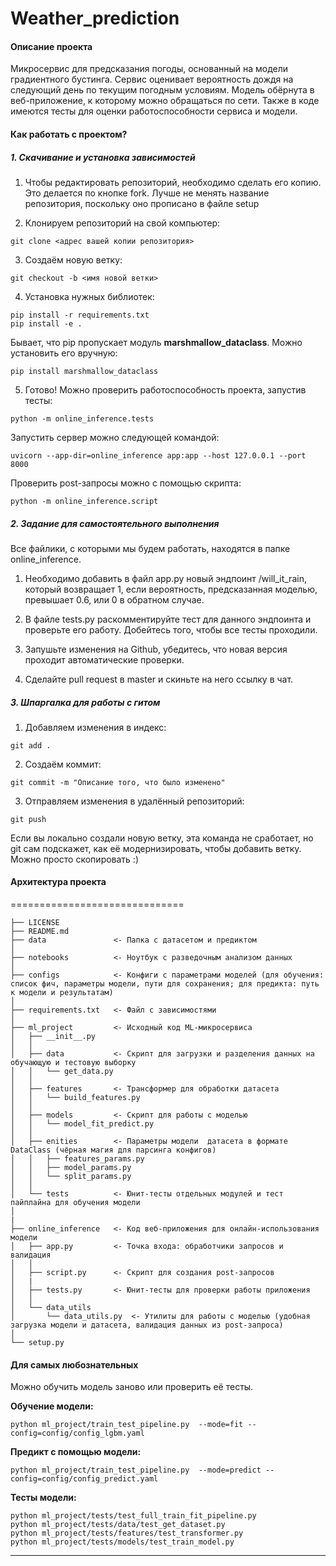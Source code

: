 # Weather_prediction

#### Описание проекта
Микросервис для предсказания погоды, основанный на модели градиентного бустинга. Сервис оценивает вероятность дождя на следующий день по текущим погодным условиям.
Модель обёрнута в веб-приложение, к которому можно обращаться по сети.
Также в коде имеются тесты для оценки работоспособности сервиса и модели.


#### Как работать с проектом?

##### 1. Скачивание и установка зависимостей
1. Чтобы редактировать репозиторий, необходимо сделать его копию. Это делается по кнопке fork.
   Лучше не менять название репозитория, поскольку оно прописано в файле setup

2. Клонируем репозиторий на свой компьютер:
~~~
git clone <адрес вашей копии репозитория>
~~~

3. Создаём новую ветку:
~~~
git checkout -b <имя новой ветки>
~~~

4. Установка нужных библиотек:
~~~
pip install -r requirements.txt
pip install -e .
~~~
Бывает, что pip пропускает модуль **marshmallow_dataclass**. Можно установить его вручную:
~~~
pip install marshmallow_dataclass
~~~

5. Готово! Можно проверить работоспособность проекта, запустив тесты:
~~~
python -m online_inference.tests
~~~

Запустить сервер можно следующей командой:
~~~
uvicorn --app-dir=online_inference app:app --host 127.0.0.1 --port 8000
~~~

Проверить post-запросы можно с помощью скрипта:
~~~
python -m online_inference.script
~~~


##### 2. Задание для самостоятельного выполнения
Все файлики, с которыми мы будем работать, находятся в папке online_inference.

1. Необходимо добавить в файл app.py новый эндпоинт /will_it_rain, который возвращает 1, если вероятность, предсказанная моделью, превышает 0.6, или 0 в обратном случае.

2. В файле tests.py раскомментируйте тест для данного эндпоинта и проверьте его работу. Добейтесь того, чтобы все тесты проходили.

3. Запушьте изменения на Github, убедитесь, что новая версия проходит автоматические проверки.

4. Сделайте pull request в master и скиньте на него ссылку в чат.


##### 3. Шпаргалка для работы с гитом
1. Добавляем изменения в индекс:
~~~
git add .
~~~

2. Создаём коммит:
~~~
git commit -m "Описание того, что было изменено"
~~~

3. Отправляем изменения в удалённый репозиторий:
~~~
git push
~~~
Если вы локально создали новую ветку, эта команда не сработает, но git сам подскажет, как её модернизировать, чтобы добавить ветку. Можно просто скопировать :)


#### Архитектура проекта
==============================

    ├── LICENSE         
    ├── README.md          
    ├── data               <- Папка c датасетом и предиктом 
    │
    ├── notebooks          <- Ноутбук с разведочным анализом данных
    │
    ├── configs            <- Конфиги с параметрами моделей (для обучения: список фич, параметры модели, пути для сохранения; для предикта: путь к модели и результатам)
    │
    ├── requirements.txt   <- Файл с зависимостями
    │
    ├── ml_project         <- Исходный код ML-микросервиса
    │   ├── __init__.py    
    │   │
    │   ├── data           <- Скрипт для загрузки и разделения данных на обучающую и тестовую выборку
    │   │   └── get_data.py
    │   │
    │   ├── features       <- Трансформер для обработки датасета
    │   │   └── build_features.py
    │   │
    │   ├── models         <- Скрипт для работы с моделью
    │   │   └── model_fit_predict.py
    │   │
    │   ├── enities        <- Параметры модели  датасета в формате DataClass (чёрная магия для парсинга конфигов)
    │   │   ├── features_params.py
    │   │   ├── model_params.py
    │   │   └── split_params.py
    │   │
    │   └── tests          <- Юнит-тесты отдельных модулей и тест пайплайна для обучения модели
    │
    |
    ├── online_inference   <- Код веб-приложения для онлайн-использования модели
    │   ├── app.py         <- Точка входа: обработчики запросов и валидация
    │   │
    │   ├── script.py      <- Скрипт для создания post-запросов 
    │   |
    │   ├── tests.py       <- Юнит-тесты для проверки работы приложения
    │   │
    │   └── data_utils    
    │       └── data_utils.py  <- Утилиты для работы с моделью (удобная загрузка модели и датасета, валидация данных из post-запроса)
    │
    └── setup.py            


#### Для самых любознательных
Можно обучить модель заново или проверить её тесты.

**Обучение модели:**
~~~
python ml_project/train_test_pipeline.py  --mode=fit --config=config/config_lgbm.yaml
~~~

**Предикт с помощью модели:**
~~~
python ml_project/train_test_pipeline.py  --mode=predict --config=config/config_predict.yaml
~~~

**Тесты модели:**
~~~
python ml_project/tests/test_full_train_fit_pipeline.py
python ml_project/tests/data/test_get_dataset.py
python ml_project/tests/features/test_transformer.py
python ml_project/tests/models/test_train_model.py
~~~


-----------------
